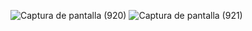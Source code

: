 ![Captura de pantalla (920)](https://user-images.githubusercontent.com/76067475/161305814-9b746ff1-0a03-4d94-b5a7-b2b78292bb13.png)
![Captura de pantalla (921)](https://user-images.githubusercontent.com/76067475/161305818-24777530-07b9-40e9-b466-118bd75f9c68.png)

